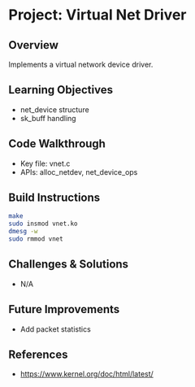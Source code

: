 # Project: Virtual Net Driver

## Overview
Implements a virtual network device driver.

## Learning Objectives
- net_device structure
- sk_buff handling

## Code Walkthrough
- Key file: vnet.c
- APIs: alloc_netdev, net_device_ops

## Build Instructions
```bash
make
sudo insmod vnet.ko
dmesg -w
sudo rmmod vnet
```

## Challenges & Solutions
- N/A

## Future Improvements
- Add packet statistics

## References
- https://www.kernel.org/doc/html/latest/
